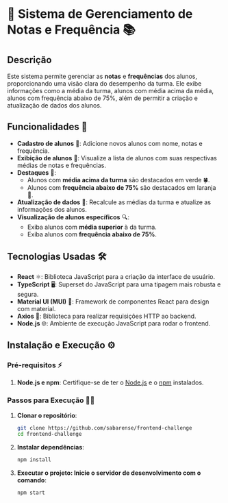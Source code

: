 # 🌟 Sistema de Gerenciamento de Notas e Frequência 📚

## Descrição
Este sistema permite gerenciar as **notas** e **frequências** dos alunos, proporcionando uma visão clara do desempenho da turma. Ele exibe informações como a média da turma, alunos com média acima da média, alunos com frequência abaixo de 75%, além de permitir a criação e atualização de dados dos alunos.

## Funcionalidades 🚀

- **Cadastro de alunos** 📝: Adicione novos alunos com nome, notas e frequência.
- **Exibição de alunos** 👀: Visualize a lista de alunos com suas respectivas médias de notas e frequências.
- **Destaques** 🌟:
  - Alunos com **média acima da turma** são destacados em verde 🍀.
  - Alunos com **frequência abaixo de 75%** são destacados em laranja 🍊.
- **Atualização de dados** 🔄: Recalcule as médias da turma e atualize as informações dos alunos.
- **Visualização de alunos específicos** 🔍:
  - Exiba alunos com **média superior** à da turma.
  - Exiba alunos com **frequência abaixo de 75%**.

## Tecnologias Usadas 🛠️
- **React** ⚛️: Biblioteca JavaScript para a criação da interface de usuário.
- **TypeScript** 🖥️: Superset do JavaScript para uma tipagem mais robusta e segura.
- **Material UI (MUI)** 🎨: Framework de componentes React para design com material.
- **Axios** 📡: Biblioteca para realizar requisições HTTP ao backend.
- **Node.js** 🌐: Ambiente de execução JavaScript para rodar o frontend.

## Instalação e Execução ⚙️

### Pré-requisitos ⚡
1. **Node.js e npm**: Certifique-se de ter o [Node.js](https://nodejs.org/) e o [npm](https://www.npmjs.com/) instalados.

### Passos para Execução 🚶‍♂️

1. **Clonar o repositório**:
   ```bash
   git clone https://github.com/sabarense/frontend-challenge
   cd frontend-challenge
   ```
2. **Instalar dependências**:
    ```bash
    npm install
    ```
3. **Executar o projeto: Inicie o servidor de desenvolvimento com o comando**:
   ```bash
   npm start
   ```
